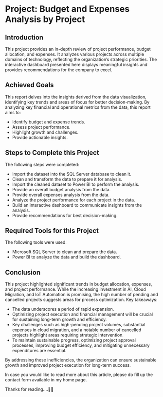 # Project: Budget and Expenses Analysis by Project

<!--
## Table of Contents  
1. [Introduction](#introduction)
   * [Business Overview or Problem](#business-overview-or-problem)
   * [Rationale for the Project](#rationale-for-the-project)
2. [Aim of the Project](#aim-of-the-project)
3. [Tech Stack](#tech-stack)
4. [Step 1: Loading and preparing data in Power BI](#step-1-loading-and-preparing-data-in-power-bi)
   * [Data Gathering and Integration](#data-gathering-and-integration)
   * [Data Description and Exploration](#data-description-and-exploration)
   * [Data Cleaning and Transformation](#data-cleaning-and-transformation)
5. [Step 2: Building a Relational Model Between Tables](#step-2-building-a-relational-model-between-tables)
6. [Step 3: Adding Data Analysis Expression (DAX) Measures to the tables](#step-3-adding-data-analysis-expression-DAX-measures-to-the-tables)
7. [Step 4: Designing an Interactive Dashboard](#step-4-designing-an-interactive-dashboard)
8. [Data Interpretation](#data-interpretation)
9. [Recommendations](#recommendations)  -->


## Introduction
This project provides an in-depth review of project performance, budget allocation, and expenses. It analyzes various projects across multiple domains of technology, reflecting the organization’s strategic priorities. 
The interactive dashboard presented here displays meaningful insights and provides recommendations for the company to excel.

## Achieved Goals
This report delves into the insights derived from the data visualization, identifying key trends and areas of focus for better decision-making. By analyzing key financial and operational metrics from the data, this report aims to:  
* Identify budget and expense trends.
* Assess project performance.
* Highlight growth and challenges.
* Provide actionable insights.


## Steps to Complete this Project
The following steps were completed:  
* Import the dataset into the SQL Server database to clean it.
* Clean and transform the data to prepare it for analysis.
* Import the cleaned dataset to Power BI to perform the analysis.
* Provide an overall budget analysis from the data.
* Provide overall expenses analysis from the data.
* Analyze the project performance for each project in the data.
* Build an interactive dashboard to communicate insights from the analysis.
* Provide recommendations for best decision-making.


## Required Tools for this Project 
The following tools were used:  
* Microsoft SQL Server to clean and prepare the data. 
* Power BI to analyze the data and build the dashboard.


## Conclusion
This project highlighted significant trends in budget allocation, expenses, and project performance. While the increasing investment in AI, Cloud Migration, and IoT Automation is promising, the high number of pending and cancelled projects suggests areas for 
process optimization. Key takeaways:  
* The data underscores a period of rapid expansion.
* Optimizing project execution and financial management will be crucial for sustaining long-term growth and efficiency.
* Key challenges such as high-pending project volumes, substantial expenses in cloud migration, and a notable number of cancelled projects highlight areas requiring strategic intervention.
* To maintain sustainable progress, optimizing project approval processes, improving budget efficiency, and mitigating unnecessary expenditures are essential.  

By addressing these inefficiencies, the organization can ensure sustainable growth and improved project execution for long-term success.


In case you would like to read more about this article, please do fill up the contact form available in my home page. 

Thanks for reading....🤗👋
